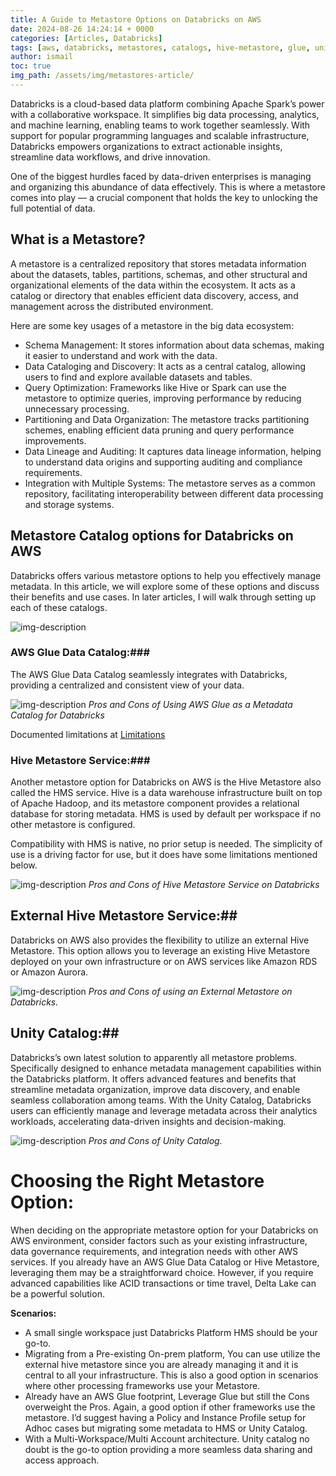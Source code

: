 ```yaml
---
title: A Guide to Metastore Options on Databricks on AWS
date: 2024-08-26 14:24:14 + 0000
categories: [Articles, Databricks]
tags: [aws, databricks, metastores, catalogs, hive-metastore, glue, unity catalog]     # TAG names should always be lowercase
author: ismail
toc: true
img_path: /assets/img/metastores-article/
---
```

Databricks is a cloud-based data platform combining Apache Spark’s power with a collaborative workspace. It simplifies big data processing, analytics, and machine learning, enabling teams to work together seamlessly. With support for popular programming languages and scalable infrastructure, Databricks empowers organizations to extract actionable insights, streamline data workflows, and drive innovation.

One of the biggest hurdles faced by data-driven enterprises is managing and organizing this abundance of data effectively. This is where a metastore comes into play — a crucial component that holds the key to unlocking the full potential of data.

## What is a Metastore? ##
A metastore is a centralized repository that stores metadata information about the datasets, tables, partitions, schemas, and other structural and organizational elements of the data within the ecosystem. It acts as a catalog or directory that enables efficient data discovery, access, and management across the distributed environment.

Here are some key usages of a metastore in the big data ecosystem:

- Schema Management: It stores information about data schemas, making it easier to understand and work with the data.
- Data Cataloging and Discovery: It acts as a central catalog, allowing users to find and explore available datasets and tables.
- Query Optimization: Frameworks like Hive or Spark can use the metastore to optimize queries, improving performance by reducing unnecessary processing.
- Partitioning and Data Organization: The metastore tracks partitioning schemes, enabling efficient data pruning and query performance improvements.
- Data Lineage and Auditing: It captures data lineage information, helping to understand data origins and supporting auditing and compliance requirements.
- Integration with Multiple Systems: The metastore serves as a common repository, facilitating interoperability between different data processing and storage systems.

## Metastore Catalog options for Databricks on AWS ##
Databricks offers various metastore options to help you effectively manage metadata. In this article, we will explore some of these options and discuss their benefits and use cases. In later articles, I will walk through setting up each of these catalogs.

![img-description](CatalogOptions.PNG)

### AWS Glue Data Catalog:###

The AWS Glue Data Catalog seamlessly integrates with Databricks, providing a centralized and consistent view of your data.

![img-description](GlueProsandCons.PNG)
_Pros and Cons of Using AWS Glue as a Metadata Catalog for Databricks_

Documented limitations at [Limitations](https://docs.databricks.com/archive/external-metastores/aws-glue-metastore.html#limitations)

### Hive Metastore Service:###

Another metastore option for Databricks on AWS is the Hive Metastore also called the HMS service. Hive is a data warehouse infrastructure built on top of Apache Hadoop, and its metastore component provides a relational database for storing metadata. HMS is used by default per workspace if no other metastore is configured.

Compatibility with HMS is native, no prior setup is needed. The simplicity of use is a driving factor for use, but it does have some limitations mentioned below.

![img-description](HMSProsandCons.PNG)
_Pros and Cons of Hive Metastore Service on Databricks_

## External Hive Metastore Service:##

Databricks on AWS also provides the flexibility to utilize an external Hive Metastore. This option allows you to leverage an existing Hive Metastore deployed on your own infrastructure or on AWS services like Amazon RDS or Amazon Aurora.

![img-description](EHMSProsandCons.PNG)
_Pros and Cons of using an External Metastore on Databricks._

## Unity Catalog:##

Databricks’s own latest solution to apparently all metastore problems. Specifically designed to enhance metadata management capabilities within the Databricks platform. It offers advanced features and benefits that streamline metadata organization, improve data discovery, and enable seamless collaboration among teams. With the Unity Catalog, Databricks users can efficiently manage and leverage metadata across their analytics workloads, accelerating data-driven insights and decision-making.

![img-description](UCProsandCons.PNG)
_Pros and Cons of Unity Catalog._

# Choosing the Right Metastore Option: #

When deciding on the appropriate metastore option for your Databricks on AWS environment, consider factors such as your existing infrastructure, data governance requirements, and integration needs with other AWS services. If you already have an AWS Glue Data Catalog or Hive Metastore, leveraging them may be a straightforward choice. However, if you require advanced capabilities like ACID transactions or time travel, Delta Lake can be a powerful solution.

**Scenarios:**

- A small single workspace just Databricks Platform HMS should be your go-to.
- Migrating from a Pre-existing On-prem platform, You can use utilize the external hive metastore since you are already managing it and it is central to all your infrastructure. This is also a good option in scenarios where other processing frameworks use your Metastore.
- Already have an AWS Glue footprint, Leverage Glue but still the Cons overweight the Pros. Again, a good option if other frameworks use the metastore. I’d suggest having a Policy and Instance Profile setup for Adhoc cases but migrating some metadata to HMS or Unity Catalog.
- With a Multi-Workspace/Multi Account architecture. Unity catalog no doubt is the go-to option providing a more seamless data sharing and access approach.